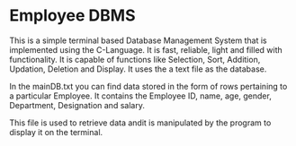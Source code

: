 # Employee DBMS
This is a simple terminal based Database Management System that is implemented using the C-Language.
It is fast, reliable, light and filled with functionality.
It is capable of functions like Selection, Sort, Addition, Updation, Deletion and Display. 
It uses the a text file as the database.

In the mainDB.txt you can find data stored in the form of rows pertaining to a particular Employee.
It contains the Employee ID, name, age, gender, Department, Designation and salary.

This file is used to retrieve data andit is manipulated by the program to display it on the terminal.
